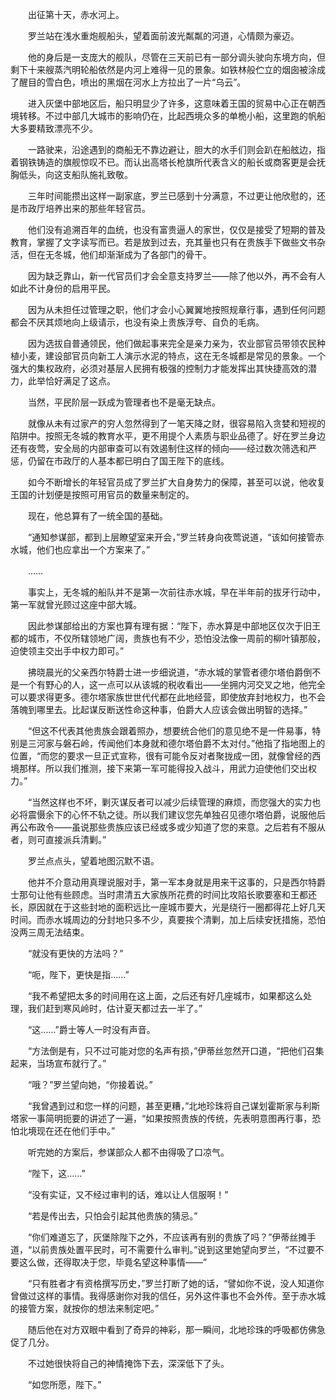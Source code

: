 　　出征第十天，赤水河上。

　　罗兰站在浅水重炮舰船头，望着面前波光粼粼的河道，心情颇为豪迈。

　　他的身后是一支庞大的舰队，尽管在三天前已有一部分调头驶向东境方向，但剩下十来艘蒸汽明轮船依然是内河上难得一见的景象。如铁林般伫立的烟囱被涂成了醒目的雪白色，喷出的黑烟在河水上方拉出了一片“乌云”。

　　进入灰堡中部地区后，船只明显少了许多，这意味着王国的贸易中心正在朝西境转移。不过中部几大城市的影响仍在，比起西境众多的单桅小船，这里跑的帆船大多要精致漂亮不少。

　　一路驶来，沿途遇到的商船无不靠边避让，胆大的水手们则会趴在船舷边，指着钢铁铸造的旗舰惊叹不已。而认出高塔长枪旗所代表含义的船长或商客更是会抚胸低头，向这支船队施礼致敬。

　　三年时间能攒出这样一副家底，罗兰已感到十分满意，不过更让他欣慰的，还是市政厅培养出来的那些年轻官员。

　　他们没有追溯百年的血统，也没有富贵逼人的家世，仅仅是接受了短期的普及教育，掌握了文字读写而已。若是放到过去，充其量也只有在贵族手下做些文书杂活，但在无冬城，他们却渐渐成为了各部门的骨干。

　　因为缺乏靠山，新一代官员们才会全意支持罗兰——除了他以外，再不会有人如此不计身份的启用平民。

　　因为从未担任过管理之职，他们才会小心翼翼地按照规章行事，遇到任何问题都会不厌其烦地向上级请示，也没有染上贵族浮夸、自负的毛病。

　　因为选拔自普通领民，他们做起事来完全是亲力亲为，农业部官员带领农民种植小麦，建设部官员向新工人演示水泥的特点，这在无冬城都是常见的景象。一个强大的集权政府，必须对基层人民拥有极强的控制力才能发挥出其快捷高效的潜力，此举恰好满足了这点。

　　当然，平民阶层一跃成为管理者也不是毫无缺点。

　　就像从未有过家产的穷人忽然得到了一笔天降之财，很容易陷入贪婪和短视的陷阱中。按照无冬城的教育水平，更不用提个人素质与职业品德了。好在罗兰身边还有夜莺，安全局的内部审查可以有效遏制住这样的倾向——经过数次筛选和严惩，仍留在市政厅的人基本都已明白了国王陛下的底线。

　　如今不断增长的年轻官员成了罗兰扩大自身势力的保障，甚至可以说，他收复王国的计划便是按照可用官员的数量来制定的。

　　现在，他总算有了一统全国的基础。

　　“通知参谋部，都到上层瞭望室来开会，”罗兰转身向夜莺说道，“该如何接管赤水城，他们也应拿出一个方案来了。”

　　……

　　事实上，无冬城的船队并不是第一次前往赤水城，早在半年前的拔牙行动中，第一军就曾光顾过这座中部大城。

　　因此参谋部给出的方案也算有理有据：“陛下，赤水算是中部地区仅次于旧王都的城市，不仅所辖领地广阔，贵族也有不少，恐怕没法像一周前的柳叶镇那般，迫使领主交出手中权力即可。”

　　拂晓晨光的父亲西尔特爵士进一步细说道，“赤水城的掌管者德尔塔伯爵倒不是一个有野心的人，这一点可以从该城的税收看出——坐拥内河交叉之地，他完全可以要求得更多。德尔塔家族世世代代都在此地经营，即使放弃封地权力，也不会落魄到哪里去。比起谋反断送性命这种事，伯爵大人应该会做出明智的选择。”

　　“但这不代表其他贵族会跟着照办，想要统合他们的意见绝不是一件易事，特别是三河家与磐石岭，传闻他们本身就和德尔塔伯爵不太对付。”他指了指地图上的位置，“而您的要求一旦正式宣称，很有可能令反对者聚拢成一团，就像曾经的西境那样。所以我们推测，接下来第一军可能得投入战斗，用武力迫使他们交出权力。”

　　“当然这样也不坏，剿灭谋反者可以减少后续管理的麻烦，而您强大的实力也必将震慑余下的心怀不轨之徒。所以我们建议您先单独召见德尔塔伯爵，说服他后再公布政令——虽说那些贵族应该已经或多或少知道了您的来意。之后若有不服从者，则可直接派兵清剿。”

　　罗兰点点头，望着地图沉默不语。

　　他并不介意动用真理说服对手，第一军本身就是用来干这事的，只是西尔特爵士那句让他有些顾虑。当时肃清五大家族所花费的时间比攻陷长歌要塞和王都还长，原因就在于这些封地的面积远比一座城市要大，光是绕行一圈都得花上好几天时间。而赤水城周边的分封地只多不少，真要挨个清剿，加上后续安抚措施，恐怕没两三周无法结束。

　　“就没有更快的方法吗？”

　　“呃，陛下，更快是指……”

　　“我不希望把太多的时间用在这上面，之后还有好几座城市，如果都这么处理，我们赶到寒风岭时，估计夏天都过去一半了。”

　　“这……”爵士等人一时没有声音。

　　“方法倒是有，只不过可能对您的名声有损，”伊蒂丝忽然开口道，“把他们召集起来，当场宣布就行了。”

　　“哦？”罗兰望向她，“你接着说。”

　　“我曾遇到过和您一样的问题，甚至更糟，”北地珍珠将自己谋划霍斯家与利斯塔家一事简明扼要的讲述了一遍，“如果按照贵族的传统，先表明意图再行事，恐怕北境现在还在他们手中。”

　　听完她的方案后，参谋部众人都不由得吸了口凉气。

　　“陛下，这……”

　　“没有实证，又不经过审判的话，难以让人信服啊！”

　　“若是传出去，只怕会引起其他贵族的猜忌。”

　　“你们难道忘了，灰堡除陛下之外，不应该再有别的贵族了吗？”伊蒂丝摊手道，“以前贵族处置平民时，可不需要什么审判。”说到这里她望向罗兰，“不过要不要这么做，还得取决于您，毕竟名望这种事情——”

　　“只有胜者才有资格撰写历史，”罗兰打断了她的话，“譬如你不说，没人知道你曾做过这样的事情。我得感谢你对我的信任，另外这件事也不会外传。至于赤水城的接管方案，就按你的想法来制定吧。”

　　随后他在对方双眼中看到了奇异的神彩，那一瞬间，北地珍珠的呼吸都仿佛急促了几分。

　　不过她很快将自己的神情掩饰下去，深深低下了头。

　　“如您所愿，陛下。”
